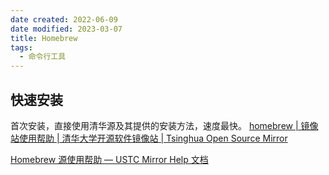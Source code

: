 ```yaml
---
date created: 2022-06-09
date modified: 2023-03-07
title: Homebrew
tags:
  - 命令行工具
---
```


## 快速安装

首次安装，直接使用清华源及其提供的安装方法，速度最快。
[homebrew | 镜像站使用帮助 | 清华大学开源软件镜像站 | Tsinghua Open Source Mirror](https://mirrors.tuna.tsinghua.edu.cn/help/homebrew/)

[Homebrew 源使用帮助 — USTC Mirror Help 文档](https://mirrors.ustc.edu.cn/help/brew.git.html)
